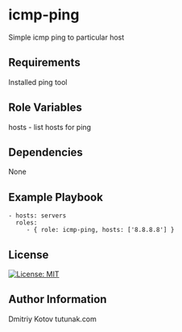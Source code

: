 icmp-ping
=========

Simple icmp ping to particular host

Requirements
------------

Installed ping tool

Role Variables
--------------

hosts - list hosts for ping

Dependencies
------------

None

Example Playbook
----------------

    - hosts: servers
      roles:
         - { role: icmp-ping, hosts: ['8.8.8.8'] }

License
-------

[![License: MIT](https://img.shields.io/badge/License-MIT-yellow.svg)](https://opensource.org/licenses/MIT)

Author Information
------------------

Dmitriy Kotov tutunak.com
